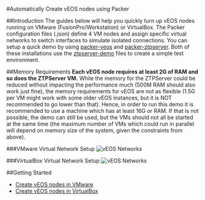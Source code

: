 #Automatically Create vEOS nodes using Packer

##Introduction
The guides below will help you quickly turn up vEOS nodes running on VMware (FusionPro/Workstation) or VirtualBox. The Packer configuration files (.json) define 4 VM nodes and assign specific virtual networks to switch interfaces to simulate isolated connections. You can setup a quick demo by using [packer-veos](https://github.com/arista-eosplus/packer-veos) and [packer-ztpserver](https://github.com/arista-eosplus/packer-ztpserver). Both of these installations use the [ztpserver-demo](https://github.com/arista-eosplus/ztpserver-demo) files to create a simple test environment.

##Memory Requirements
**Each vEOS node requires at least 2G of RAM and so does the ZTPServer VM.** While the memory for the ZTPServer could be reduced without impacting the performance much (500M RAM should also work just fine), the memory requirements for vEOS are not as flexible (1.5G per VM might work with some older vEOS instances, but it is NOT recommended to go lower than that). Hence, in order to run this demo it is recommended to use a machine which has at least 16G or RAM. If that is not possible, the demo can still be used, but the VMs should not all be started at the same time (the maximum number of VMs which could run in parallel will depend on memory size of the system, given the constraints from above).

###VMware Virtual Network Setup
![vEOS Networks](https://raw.githubusercontent.com/arista-eosplus/packer-veos/master/gh-pages/images/vEOS-spine-leaf-vmware.jpg)

###VirtualBox Virtual Network Setup
![vEOS Networks](https://raw.githubusercontent.com/arista-eosplus/packer-veos/master/gh-pages/images/vEOS-spine-leaf-vbox.jpg)

##Getting Started

 * [Create vEOS nodes in VMware](https://github.com/arista-eosplus/packer-veos/tree/master/VMware)
 * [Create vEOS nodes in VirtualBox](https://github.com/arista-eosplus/packer-veos/tree/master/VirtualBox)
